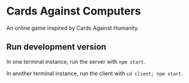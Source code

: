 # Cards Against Computers

An online game inspired by Cards Against Humanity.

## Run development version

In one terminal instance, run the server with `npm start`.

In another terminal instance, run the client with `cd client; npm start`.
